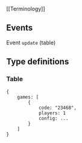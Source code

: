[[Terminology]]

## Events

Event `update` (table)

## Type definitions

### Table
```
{
	games: [
		{
			code: "23468",
			players: 1
			config: ...
		}
	]	
}
```